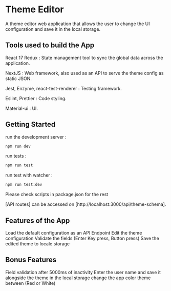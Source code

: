 # Theme Editor

A theme editor web application that allows the user to change the UI configuration and save it in the local storage.

## Tools used to build the App

React 17
Redux : State management tool to sync the global data across the application.

NextJS : Web framework, also used as an API to serve the theme config as static JSON.

Jest, Enzyme, react-test-renderer : Testing framework.

Eslint, Prettier : Code styling.

Material-ui : UI.

## Getting Started

run the development server :

```bash
npm run dev

```

run tests :

```bash
npm run test

```

run test with watcher :

```bash
npm run test:dev

```

Please check scripts in package.json for the rest

[API routes] can be accessed on [http://localhost:3000/api/theme-schema].

## Features of the App

Load the default configuration as an API Endpoint
Edit the theme configuration
Validate the fields (Enter Key press, Button press)
Save the edited theme to locale storage

## Bonus Features
Field validation after 5000ms of inactivity
Enter the user name and save it alongside the theme in the local storage
change the app color theme between (Red or White)

